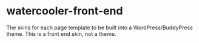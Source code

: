 # watercooler-front-end
The skins for each page template to be built into a WordPress/BuddyPress theme. This is a front end skin, not a theme.
